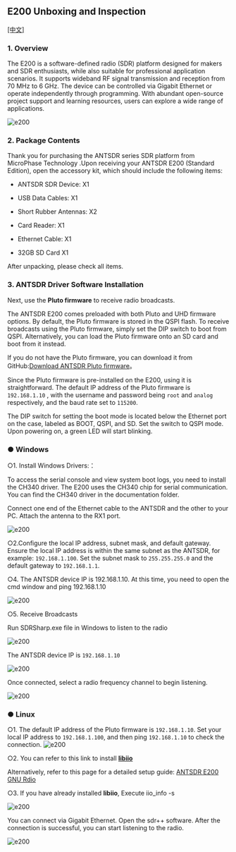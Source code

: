 ## E200 Unboxing and Inspection

[[中文]](../../../cn/device_and_usage_manual/ANTSDR_E_Series_Module/ANTSDR_E200_Reference_Manual/AntsdrE200_Unpacking_examination_cn.html)

### 1. Overview

The E200 is a software-defined radio (SDR) platform designed for makers and SDR enthusiasts, while also suitable for professional application scenarios. It supports wideband RF signal transmission and reception from 70 MHz to 6 GHz. The device can be controlled via Gigabit Ethernet or operate independently through programming. With abundant open-source project support and learning resources, users can explore a wide range of applications.

![e200](./ANTSDR_E200_Reference_Manual.assets/e200.png)

### 2. Package Contents

Thank you for purchasing the ANTSDR series SDR platform from MicroPhase Technology .Upon receiving your ANTSDR E200 (Standard Edition), open the accessory kit, which should include the following items:

- ANTSDR SDR Device: X1

- USB Data Cables: X1 

- Short Rubber Antennas: X2

- Card Reader: X1

- Ethernet Cable: X1

- 32GB SD Card X1

After unpacking, please check all items.

### 3. ANTSDR Driver Software Installation

Next, use the **Pluto firmware** to receive radio broadcasts.

The ANTSDR E200 comes preloaded with both Pluto and UHD firmware options. By default, the Pluto firmware is stored in the QSPI flash. To receive broadcasts using the Pluto firmware, simply set the DIP switch to boot from QSPI. Alternatively, you can load the Pluto firmware onto an SD card and boot from it instead.

If you do not have the Pluto firmware, you can download it from GitHub:[Download ANTSDR Pluto firmware](https://github.com/MicroPhase/antsdr-fw-patch/releases)。

Since the Pluto firmware is pre-installed on the E200, using it is straightforward. The default IP address of the Pluto firmware is `192.168.1.10` , with the username and password being `root` and `analog` respectively, and the baud rate set to `115200`.

The DIP switch for setting the boot mode is located below the Ethernet port on the case, labeled as BOOT, QSPI, and SD. Set the switch to QSPI mode. Upon powering on, a green LED will start blinking.

### ● Windows

○1. Install Windows Drivers:： 

To access the serial console and view system boot logs, you need to install the CH340 driver. The E200 uses the CH340 chip for serial communication. You can find the CH340 driver in the documentation folder.

Connect one end of the Ethernet cable to the ANTSDR and the other to your PC. Attach the antenna to the RX1 port.

![e200](./ANTSDR_E200_Reference_Manual.assets/E200_connect_.png)

○2.Configure the local IP address, subnet mask, and default gateway. Ensure the local IP address is within the same subnet as the ANTSDR, for example: `192.168.1.100`. Set the subnet mask to `255.255.255.0` and the default gateway to `192.168.1.1`.

○4. The ANTSDR device IP is 192.168.1.10. At this time, you need to open the cmd window and ping 192.168.1.10

![e200](./ANTSDR_E200_Reference_Manual.assets/ping192168110.png)


○5. Receive Broadcasts

Run SDRSharp.exe file in Windows to listen to the radio

![e200](./ANTSDR_E200_Reference_Manual.assets/sdrsharp.png)

The ANTSDR device IP is `192.168.1.10`

![e200](./ANTSDR_E200_Reference_Manual.assets/sdrsharp_connect.png)

Once connected, select a radio frequency channel to begin listening.

![e200](./ANTSDR_E200_Reference_Manual.assets/sdrsharp_fm_plutosdr.png)

### ● Linux 

○1. The default IP address of the Pluto firmware is `192.168.1.10`. Set your local IP address to `192.168.1.100`, and then ping `192.168.1.10` to check the connection.
![e200](./ANTSDR_E200_Reference_Manual.assets/linux_ping192.168.1.10.png)

○2. You can refer to this link to install **[libiio](https://wiki.analog.com/resources/eval/user-guides/ad-fmcdaq2-ebz/software/linux/applications/libiio#:~:text=Libiio%20is%20a%20library%20that%20has%20been%20developed,of%20software%20interfacing%20Linux%20Industrial%20I%2FO%20%28IIO%29%20devices.)**

Alternatively, refer to this page for a detailed setup guide: [ANTSDR E200 GNU Rdio](./AntsdrE200_gnurdio.md)


○3. If you have already installed **libiio**, Execute iio_info -s

![e200](./ANTSDR_E200_Reference_Manual.assets/linux_iio_info_s.png)


You can connect via Gigabit Ethernet.
Open the sdr++ software. 
After the connection is successful, you can start listening to the radio.

![e200](./ANTSDR_E200_Reference_Manual.assets/linux_sdr++.png)
